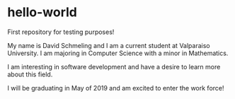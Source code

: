 # hello-world
First repository for testing purposes!

My name is David Schmeling and I am a current student at Valparaiso University.
I am majoring in Computer Science with a minor in Mathematics.

I am interesting in software development and have a desire to learn more about this field.

I will be graduating in May of 2019 and am excited to enter the work force!
